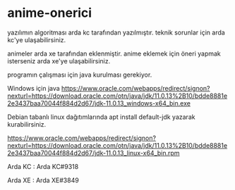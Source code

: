 # anime-onerici
yazılımın algoritması arda kc tarafından yazılmıştır.
teknik sorunlar için arda kc'ye ulaşabilirsiniz.

animeler arda xe tarafından eklenmiştir.
anime eklemek için öneri yapmak isterseniz arda xe'ye ulaşabilirsiniz.

programın çalışması için java kurulması gerekiyor.

Windows için java
https://www.oracle.com/webapps/redirect/signon?nexturl=https://download.oracle.com/otn/java/jdk/11.0.13%2B10/bdde8881e2e3437baa70044f884d2d67/jdk-11.0.13_windows-x64_bin.exe

Debian tabanlı linux dağıtımlarında apt install default-jdk yazarak kurabilirsiniz.

https://www.oracle.com/webapps/redirect/signon?nexturl=https://download.oracle.com/otn/java/jdk/11.0.13%2B10/bdde8881e2e3437baa70044f884d2d67/jdk-11.0.13_linux-x64_bin.rpm

Arda KC : Arda KC#9318

Arda XE : Arda XE#3849
